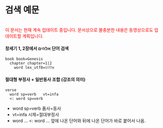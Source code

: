 검색 예문
=========
<br>
<font color=red>이 문서는 현재 계속 업데이트 중입니다. 문서상으로 불충분한 내용은 동영상으로도 업데이트할 계획입니다.</font>
<br>

#### 창세기 1, 2장에서 אלהים 단어 검색

```
book book=Genesis  
  chapter chapter=1|2
    word lex_utf8=אלהימ
```

#### 절대형 부정사 + 일반동사 조합 (강조의 의미)

```
verse
  word sp=verb   vt=infa
  <: word sp=verb  
```
- word sp=verb 품사=동사
- vt=infa 시제=절대부정사
- word ... <: word ... 앞에 나온 단어와 뒤에 나온 단어가 바로 붙어서 나옴.
